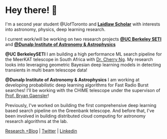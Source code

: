 # Hey there! 👋

I'm a second year student @UofToronto and  **[Laidlaw Scholar](https://laidlawscholars.network/users/peter-ma)** with interests into astronomy, physics, deep learning research. 

I current work/will be working on two research projects <a style="color:#b80707">**[@UC Berkeley SETI](https://github.com/UCBerkeleySETI)**</a> and **[@Dunalp Institute of Astronomy & Astrophysics](https://www.dunlap.utoronto.ca/)**

**@UC BerkeleySETI** I am building a high performance ML search pipeline for the MeerKAT telescope in South Africa with [Dr. Cherry Ng](https://www.dunlap.utoronto.ca/dunlap-people/dr-cherry-ng/). My research looks into leveraging geometric Bayesian deep learning models in detecting transients in multi beam telescope data! 

**@Dunalp Institute of Astronomy & Astrophysics** I am working at developing probabilistic deep learning algorithms for Fast Radio Burst searches! I'll be working with the CHIME telescope under the supervison of [Prof. Bryan Gaensler](https://www.dunlap.utoronto.ca/dunlap-people/prof-bryan-gaensler-2/)! 

Previously, I've worked on building the first comprehensive deep learning based search pipeline on the Greenbank telescope. And before that, I've been involved in building distributed cloud computing for astronomy research algorithms at the lab. 

[Research +Blog](https://peterma.ca/) | [Twitter](https://twitter.com/peterma02) | [Linkedin](https://www.linkedin.com/in/peter-ma-37a917162/)  

